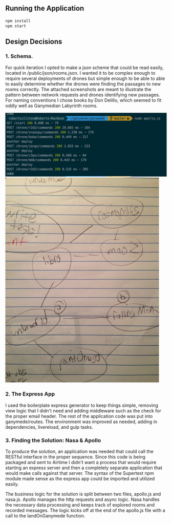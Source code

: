 ## Running the Application
    npm install
    npm start

## Design Decisions

### 1. Schema.

For quick iteration I opted to make a json scheme that could be read easily, located in /public/json/rooms.json. I wanted it to be complex enough to require several deployments of drones but simple enough to be able to able to easily determine whether the drones were finding the passages to new rooms correctly. The attached screenshots are meant to illustrate the pattern between network requests and drones identifying new passages. For naming conventions I chose books by Don Delillo, which seemed to fit oddly well as Ganymedian Labyrinth rooms.

![network requests](/public/images/networkRequests.png)
![network requests](/public/images/sketchedSchema.jpg)


### 2. The Express App
I used the boilerplate express generator to keep things simple, removing view logic that I didn't need and adding middleware such as the check for the proper email header. The rest of the application code was put into ganymede/routes. The environment was improved as needed, adding in dependencies, livereload, and gulp tasks.

### 3. Finding the Solution: Nasa & Apollo

To produce the solution, an application was needed that could call the RESTful interface in the proper sequence.
Since this code is being packaged and sent to Airtime I didn't want a process that would require starting an express server and then a completely separate application that would make calls against that server. The syntax of the Supertest npm module made sense as the express app could be imported and utilized easily.

The business logic for the solution is split between two files, apollo.js and nasa.js. Apollo manages the http requests and async logic. Nasa handles the necessary data processing and keeps track of explored rooms and recorded messages. The logic kicks off at the end of the apollo.js file with a call to the landOnGanymede function.
